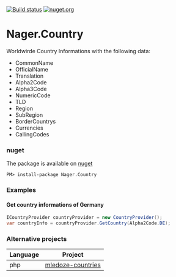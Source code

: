 [![Build status](https://ci.appveyor.com/api/projects/status/ffxy1ls4xj2cnwd8?svg=true)](https://ci.appveyor.com/project/tinohager/nager-country) [![nuget.org](https://img.shields.io/nuget/dt/nager.country.svg)](https://www.nuget.org/packages/Nager.Country/)

# Nager.Country

Worldwirde Country Informations with the following data:

- CommonName
- OfficialName
- Translation
- Alpha2Code
- Alpha3Code
- NumericCode
- TLD
- Region
- SubRegion
- BorderCountrys
- Currencies
- CallingCodes

### nuget
The package is available on [nuget](https://www.nuget.org/packages/Nager.Country)
```
PM> install-package Nager.Country
```

### Examples

#### Get country informations of Germany
```cs
ICountryProvider countryProvider = new CountryProvider();
var countryInfo = countryProvider.GetCountry(Alpha2Code.DE);
```



### Alternative projects

| Language | Project | 
| ------------- | ------------- | 
| php | [mledoze-countries](https://github.com/mledoze/countries) |
